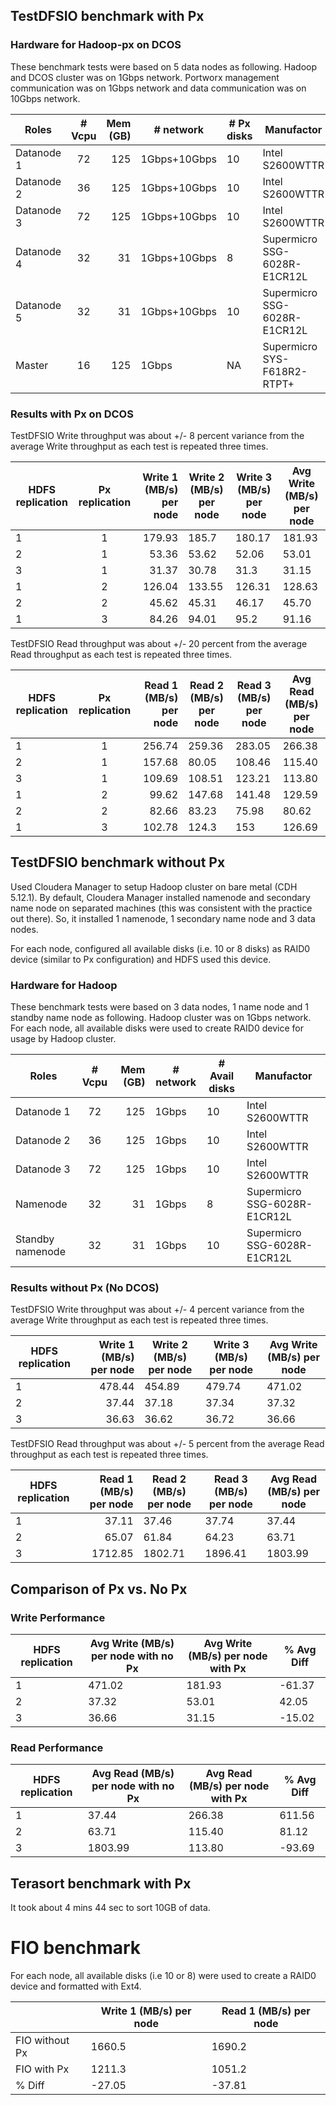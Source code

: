 ## TestDFSIO benchmark with Px
### Hardware for Hadoop-px on DCOS
These benchmark tests were based on 5 data nodes as following. 
Hadoop and DCOS cluster was on 1Gbps network. Portworx management communication was on 1Gbps network and data communication was on 10Gbps network.

| Roles        | # Vcpu          | Mem (GB)  |# network    | # Px disks | Manufactor |
| ------------- |:-------------:| ----------:|-------------|------------|------------|
| Datanode 1    | 72            | 125        | 1Gbps+10Gbps|10         | Intel S2600WTTR |
| Datanode 2    | 36            | 125        | 1Gbps+10Gbps|10         | Intel S2600WTTR |
| Datanode 3    | 72            | 125        | 1Gbps+10Gbps|10         | Intel S2600WTTR |
| Datanode 4    | 32            | 31         | 1Gbps+10Gbps|8          | Supermicro SSG-6028R-E1CR12L  |
| Datanode 5    | 32            | 31         | 1Gbps+10Gbps|10         | Supermicro SSG-6028R-E1CR12L  |
| Master        | 16            | 125        | 1Gbps       |NA         | Supermicro SYS-F618R2-RTPT+  |

### Results with Px on DCOS
TestDFSIO Write throughput was about +/- 8 percent variance from the average Write throughput as each test is repeated three times.

| HDFS replication| Px replication| Write 1 (MB/s) per node| Write 2 (MB/s) per node| Write 3 (MB/s) per node |Avg Write (MB/s) per node|
| -------------   |:-------------:| ----------------------:|------------------------|-------------------------|-------------------------|
|  1              | 1             | 179.93                 |	185.7                 |	180.17	                | 181.93   | 
|2	              |1	            | 53.36                  |	53.62                 |	52.06                   |	53.01 |
|3	              |1	            |31.37                   |	30.78                 |	31.3	                  |31.15  |
|1                |	2	            |126.04                  |	133.55                |	126.31                  |	128.63  |
|2	              |2	            |45.62                   |	45.31                 |	46.17	                  |45.70   |
|1	              |3	            |84.26                   |	94.01                 |	95.2                    |	91.16  |

TestDFSIO Read throughput was about +/- 20 percent from the average Read throughput as each test is repeated three times.

| HDFS replication| Px replication| Read 1 (MB/s) per node| Read 2 (MB/s) per node| Read 3 (MB/s) per node |Avg Read (MB/s) per node|
|-------------    |:-------------:|---------------------:|-----------------------|------------------------|-------------------------|
|1	              |1	            |256.74	                |259.36                 |	283.05                 |	266.38  |
|2	              |1	            |157.68                 |	80.05	                | 108.46                 |	115.40  |
|3	              |1              |	109.69                |	108.51                |	123.21                 |	113.80  |
|1	              |2	            |99.62                  |	147.68                |	141.48                 |	129.59  |
|2	              |2	            |82.66                  |	83.23                 |	75.98	                 |80.62            |
|1	              |3	            |102.78               	|124.3	                |153	                   |126.69  |

## TestDFSIO benchmark without Px
Used Cloudera Manager to setup Hadoop cluster on bare metal (CDH 5.12.1). By default, Cloudera Manager installed namenode and secondary name node on separated machines (this was consistent with the practice out there). So, it installed 1 namenode, 1 secondary name node and 3 data nodes.

For each node, configured all available disks (i.e. 10 or 8 disks) as RAID0 device (similar to Px configuration) and HDFS used this device. 

### Hardware for Hadoop
These benchmark tests were based on 3 data nodes, 1 name node and 1 standby name node as following. 
Hadoop cluster was on 1Gbps network. For each node, all available disks were used to create RAID0 device for usage by Hadoop cluster. 

| Roles        | # Vcpu          | Mem (GB)  |# network    | # Avail disks | Manufactor |
| ------------- |:-------------:| ----------:|-------------|------------|------------|
| Datanode 1    | 72            | 125        | 1Gbps|10         | Intel S2600WTTR |
| Datanode 2    | 36            | 125        | 1Gbps|10         | Intel S2600WTTR |
| Datanode 3    | 72            | 125        | 1Gbps|10         | Intel S2600WTTR |
| Namenode      | 32            | 31         | 1Gbps|8          | Supermicro SSG-6028R-E1CR12L  |
| Standby namenode    | 32      | 31         | 1Gbps|10         | Supermicro SSG-6028R-E1CR12L  |

### Results without Px (No DCOS)
TestDFSIO Write throughput was about +/- 4 percent variance from the average Write throughput as each test is repeated three times.

| HDFS replication| Write 1 (MB/s) per node| Write 2 (MB/s) per node| Write 3 (MB/s) per node |Avg Write (MB/s) per node|
| -------------   |-----------------------:|------------------------|-------------------------|-------------------------|
|1                |478.44	                 |454.89	                |479.74	                  |471.02   | 
|2	              | 37.44                  |	37.18	                |37.34	                  |37.32 |
|3	              | 36.63	                 |36.62                   |	36.72                   |	36.66|

TestDFSIO Read throughput was about +/- 5 percent from the average Read throughput as each test is repeated three times.

| HDFS replication| Read 1 (MB/s) per node | Read 2 (MB/s) per node | Read 3 (MB/s) per node  |Avg Read (MB/s) per node|
| -------------   |-----------------------:|------------------------|-------------------------|-------------------------|
|1                | 37.11	                 |37.46                   |	37.74                   |	37.44| 
|2	              | 65.07                  |	61.84                 |	64.23                   |	63.71 |
|3	              | 1712.85	               |1802.71                 |	1896.41                 |	1803.99|

## Comparison of Px vs. No Px

### Write Performance

| HDFS replication| Avg Write (MB/s) per node with no Px|  Avg Write (MB/s) per node with Px | % Avg Diff  |
| -------------   |--------------------------------------|-----------------------------------|---------    |
|1                | 471.02                               | 181.93                            |-61.37       |
|2	              | 37.32                                | 53.01                             |42.05        |
|3	              | 36.66                                | 31.15                             |-15.02       |


### Read Performance

| HDFS replication| Avg Read (MB/s) per node with no Px  |  Avg Read (MB/s) per node with Px | % Avg Diff  |
| -------------   |--------------------------------------|-----------------------------------|---------    |
|1                |  37.44                               |266.38                             |611.56       |
|2	              |  63.71                               | 115.40                            |81.12        |
|3	              |  1803.99                             | 113.80                            |-93.69       |

## Terasort benchmark with Px
It took about 4 mins 44 sec to sort 10GB of data.

# FIO benchmark
For each node, all available disks (i.e 10 or 8) were used to create a RAID0 device and formatted with Ext4.

|                 |Write 1 (MB/s) per node |	Read 1 (MB/s) per node |
|-----------------|------------------------|-------------------------|
|FIO without Px   |1660.5	                 |1690.2   |
|FIO with Px      |1211.3                  |	1051.2  |
|% Diff	          |-27.05	                 |-37.81    |


